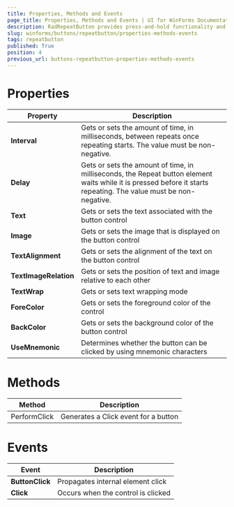 ```yaml
---
title: Properties, Methods and Events
page_title: Properties, Methods and Events | UI for WinForms Documentation
description: RadRepeatButton provides press-and-hold functionality and it is an ideal UI element for allowing users to control an increasing or decreasing value, such as volume or brightness. 
slug: winforms/buttons/repeatbutton/properties-methods-events
tags: repeatbutton
published: True
position: 4
previous_url: buttons-repeatbutton-properties-methods-events
---
```


# Properties

|Property|Description|
|----|----|
|__Interval__|Gets or sets the amount of time, in milliseconds, between repeats once repeating starts. The value must be non-negative.|
|__Delay__|Gets or sets the amount of time, in milliseconds, the Repeat button element waits while it is pressed before it starts repeating. The value must be non-negative.|
|__Text__|Gets or sets the text associated with the button control|
|__Image__|Gets or sets the image that is displayed on the button control|
|__TextAlignment__|Gets or sets the alignment of the text on the button control|
|__TextImageRelation__|Gets or sets the position of text and image relative to each other|
|__TextWrap__|Gets or sets text wrapping mode|
|__ForeColor__|Gets or sets the foreground color of the control|
|__BackColor__|Gets or sets the background color of the button control|
|__UseMnemonic__|Determines whether the button can be clicked by using mnemonic characters|
 

# Methods

|Method|Description|
|----|----|
|PerformClick|Generates a Click event for a button|

# Events

|Event|Description|
|----|----|
|__ButtonClick__|Propagates internal element click|
|__Click__|Occurs when the control is clicked|
 

